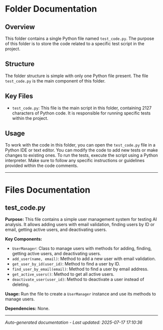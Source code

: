 # Folder Documentation

## Overview
This folder contains a single Python file named `test_code.py`. The purpose of this folder is to store the code related to a specific test script in the project.

## Structure
The folder structure is simple with only one Python file present. The file `test_code.py` is the main component of this folder.

## Key Files
- `test_code.py`: This file is the main script in this folder, containing 2127 characters of Python code. It is responsible for running specific tests within the project.

## Usage
To work with the code in this folder, you can open the `test_code.py` file in a Python IDE or text editor. You can modify the code to add new tests or make changes to existing ones. To run the tests, execute the script using a Python interpreter. Make sure to follow any specific instructions or guidelines provided within the code comments.

---

# Files Documentation

## test_code.py

**Purpose:** This file contains a simple user management system for testing AI analysis. It allows adding users with email validation, finding users by ID or email, getting active users, and deactivating users.

**Key Components:**
- `UserManager`: Class to manage users with methods for adding, finding, getting active users, and deactivating users.
- `add_user(name, email)`: Method to add a new user with email validation.
- `get_user_by_id(user_id)`: Method to find a user by ID.
- `find_user_by_email(email)`: Method to find a user by email address.
- `get_active_users()`: Method to get all active users.
- `deactivate_user(user_id)`: Method to deactivate a user instead of deleting.

**Usage:** Run the file to create a `UserManager` instance and use its methods to manage users.

**Dependencies:** None.

---
*Auto-generated documentation - Last updated: 2025-07-17 17:10:36*
